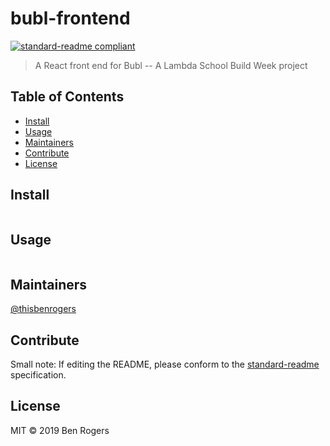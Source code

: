 # bubl-frontend

[![standard-readme compliant](https://img.shields.io/badge/standard--readme-OK-green.svg?style=flat-square)](https://github.com/RichardLitt/standard-readme)

> A React front end for Bubl -- A Lambda School Build Week project

## Table of Contents

- [Install](#install)
- [Usage](#usage)
- [Maintainers](#maintainers)
- [Contribute](#contribute)
- [License](#license)

## Install

```
```

## Usage

```
```

## Maintainers

[@thisbenrogers](https://github.com/thisbenrogers)

## Contribute



Small note: If editing the README, please conform to the [standard-readme](https://github.com/RichardLitt/standard-readme) specification.

## License

MIT © 2019 Ben Rogers
